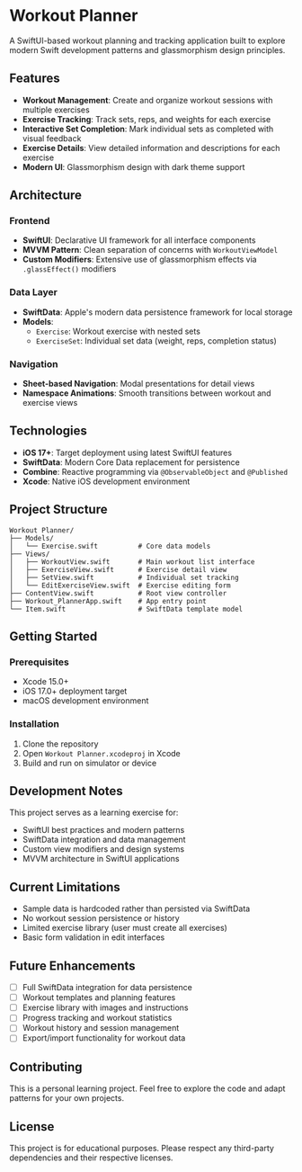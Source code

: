 # Workout Planner

A SwiftUI-based workout planning and tracking application built to explore modern Swift development patterns and glassmorphism design principles.

## Features

- **Workout Management**: Create and organize workout sessions with multiple exercises
- **Exercise Tracking**: Track sets, reps, and weights for each exercise
- **Interactive Set Completion**: Mark individual sets as completed with visual feedback
- **Exercise Details**: View detailed information and descriptions for each exercise
- **Modern UI**: Glassmorphism design with dark theme support

## Architecture

### Frontend
- **SwiftUI**: Declarative UI framework for all interface components
- **MVVM Pattern**: Clean separation of concerns with `WorkoutViewModel`
- **Custom Modifiers**: Extensive use of glassmorphism effects via `.glassEffect()` modifiers

### Data Layer
- **SwiftData**: Apple's modern data persistence framework for local storage
- **Models**: 
  - `Exercise`: Workout exercise with nested sets
  - `ExerciseSet`: Individual set data (weight, reps, completion status)

### Navigation
- **Sheet-based Navigation**: Modal presentations for detail views
- **Namespace Animations**: Smooth transitions between workout and exercise views

## Technologies

- **iOS 17+**: Target deployment using latest SwiftUI features
- **SwiftData**: Modern Core Data replacement for persistence
- **Combine**: Reactive programming via `@ObservableObject` and `@Published`
- **Xcode**: Native iOS development environment

## Project Structure

```
Workout Planner/
├── Models/
│   └── Exercise.swift          # Core data models
├── Views/
│   ├── WorkoutView.swift       # Main workout list interface
│   ├── ExerciseView.swift      # Exercise detail view
│   ├── SetView.swift           # Individual set tracking
│   └── EditExerciseView.swift  # Exercise editing form
├── ContentView.swift           # Root view controller
├── Workout_PlannerApp.swift    # App entry point
└── Item.swift                  # SwiftData template model
```

## Getting Started

### Prerequisites
- Xcode 15.0+
- iOS 17.0+ deployment target
- macOS development environment

### Installation
1. Clone the repository
2. Open `Workout Planner.xcodeproj` in Xcode
3. Build and run on simulator or device

## Development Notes

This project serves as a learning exercise for:
- SwiftUI best practices and modern patterns
- SwiftData integration and data management  
- Custom view modifiers and design systems
- MVVM architecture in SwiftUI applications

## Current Limitations

- Sample data is hardcoded rather than persisted via SwiftData
- No workout session persistence or history
- Limited exercise library (user must create all exercises)
- Basic form validation in edit interfaces

## Future Enhancements

- [ ] Full SwiftData integration for data persistence
- [ ] Workout templates and planning features  
- [ ] Exercise library with images and instructions
- [ ] Progress tracking and workout statistics
- [ ] Workout history and session management
- [ ] Export/import functionality for workout data

## Contributing

This is a personal learning project. Feel free to explore the code and adapt patterns for your own projects.

## License

This project is for educational purposes. Please respect any third-party dependencies and their respective licenses.